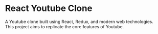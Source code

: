 # React Youtube Clone
 A Youtube clone built using React, Redux, and modern web technologies. This project aims to replicate the core features of Youtube.
